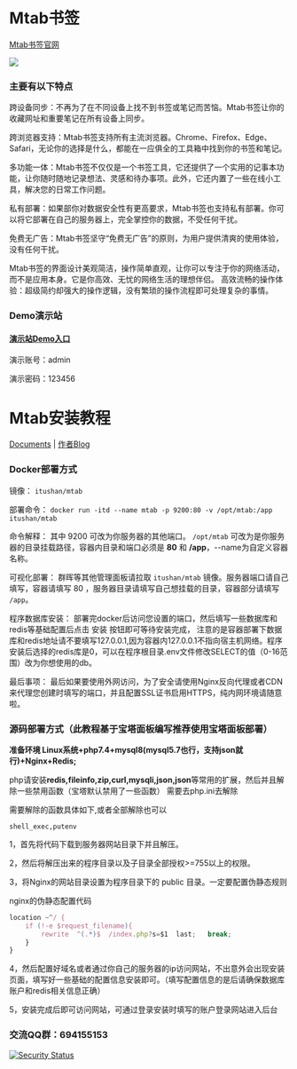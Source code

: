 # Mtab书签

[Mtab书签官网](https://mtab.cc)

![](https://cn.mcecy.com/image/20231010/e738fe3a7db1a6323f8146830d835aab.jpg)


### 主要有以下特点

跨设备同步：不再为了在不同设备上找不到书签或笔记而苦恼。Mtab书签让你的收藏网址和重要笔记在所有设备上同步。

跨浏览器支持：Mtab书签支持所有主流浏览器。Chrome、Firefox、Edge、Safari，无论你的选择是什么，都能在一应俱全的工具箱中找到你的书签和笔记。

多功能一体：Mtab书签不仅仅是一个书签工具，它还提供了一个实用的记事本功能，让你随时随地记录想法、灵感和待办事项。此外，它还内置了一些在线小工具，解决您的日常工作问题。

私有部署：如果部你对数据安全性有更高要求，Mtab书签也支持私有部署。你可以将它部署在自己的服务器上，完全掌控你的数据，不受任何干扰。

免费无广告：Mtab书签坚守“免费无广告”的原则，为用户提供清爽的使用体验，没有任何干扰。

Mtab书签的界面设计美观简洁，操作简单直观，让你可以专注于你的网络活动，而不是应用本身。它是你高效、无忧的网络生活的理想伴侣。
高效流畅的操作体验：超级简约却强大的操作逻辑，没有繁琐的操作流程即可处理复杂的事情。

### Demo演示站

#### **[演示站Demo入口](https://demo.mtab.cc)**

演示账号：admin

演示密码：123456


# Mtab安装教程
[Documents](https://mtab.cc/document.html)  | [作者Blog](https://blog.mcecy.com)

### Docker部署方式

镜像： `itushan/mtab`

部署命令： `docker run -itd --name mtab -p 9200:80 -v /opt/mtab:/app itushan/mtab`

命令解释： 其中 9200 可改为你服务器的其他端口。 `/opt/mtab` 可改为是你服务器的目录挂载路径，容器内目录和端口必须是 **80** 和 **/app**，--name为自定义容器名称。

可视化部署： 群晖等其他管理面板请拉取 `itushan/mtab` 镜像。服务器端口请自己填写，容器请填写 80 ，服务器目录请填写自己想挂载的目录，容器部分请填写 `/app`。

程序数据库安装： 部署完docker后访问您设置的端口，然后填写一些数据库和redis等基础配置后点击 安装 按钮即可等待安装完成， 注意的是容器部署下数据库和redis地址请不要填写127.0.0.1,因为容器内127.0.0.1不指向宿主机网络。程序安装后选择的redis库是0，可以在程序根目录.env文件修改SELECT的值（0-16范围）改为你想使用的db。

最后事项： 最后如果要使用外网访问，为了安全请使用Nginx反向代理或者CDN来代理您创建时填写的端口，并且配置SSL证书启用HTTPS，纯内网环境请随意啦。

### 源码部署方式（此教程基于宝塔面板编写推荐使用宝塔面板部署）

**准备环境 Linux系统+php7.4+mysql8(mysql5.7也行，支持json就行)+Nginx+Redis;**

php请安装**redis,fileinfo,zip,curl,mysqli,json,json**等常用的扩展，然后并且解除一些禁用函数（宝塔默认禁用了一些函数）
需要去php.ini去解除

需要解除的函数具体如下,或者全部解除也可以

`shell_exec,putenv`

1，首先将代码下载到服务器网站目录下并且解压。

2，然后将解压出来的程序目录以及子目录全部授权>=755以上的权限。

3，将Nginx的网站目录设置为程序目录下的 public 目录。一定要配置伪静态规则

nginx的伪静态配置代码

``` javascript
location ~^/ {
    if (!-e $request_filename){
        rewrite  ^(.*)$  /index.php?s=$1  last;   break;
    }
}
```
4，然后配置好域名或者通过你自己的服务器的ip访问网站，不出意外会出现安装 页面，填写好一些基础的配置信息安装即可。（填写配置信息的是后请确保数据库账户和redis相关信息正确）

5，安装完成后即可访问网站，可通过登录安装时填写的账户登录网站进入后台


### 交流QQ群：694155153

[![Security Status](https://www.murphysec.com/platform3/v31/badge/1721830089090732032.svg)](https://www.murphysec.com/console/report/1721830088713244672/1721830089090732032)


